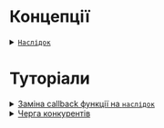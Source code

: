 # Концепції

<details>
  <summary><a href="./concept/Consequence.md#наслідок">
    <code>Наслідок</code>
  </a></summary>
    Це об'єкт синхронізації, що розширює можливості при написанні асинхронного коду.
</details>

# Туторіали

<details>
  <summary><a href="./tutorial/ReplacingCallbackByConsequence.md#заміна-callback-функції-на-наслідок">
    Заміна callback функції на <code>наслідок</code>
  </a></summary>
    Як правильно використати <code>наслідок</code> у рутинах, що приймають в якості аргументу callback функцію, 
    передавши замість неї об'єкт класу <code>Consequence</code>.
</details>

<details>
  <summary><a href="./tutorial/CompetitorsQue.md#черга-конкурентів">
    Черга конкурентів
  </a></summary>
    Що таке черга конкурентів <a href="./concept/Consequence.md#наслідок">наслідку</a> та як правильно користуватись
    рутинами-конкурентами.
</details>